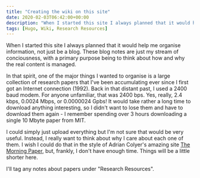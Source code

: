 ```yaml
---
title: "Creating the wiki on this site"
date: 2020-02-03T06:42:00+00:00
description: "When I started this site I always planned that it would help me organise information, not just be a blog.  Time to make that happen."
tags: [Hugo, Wiki, Research Resources]
---
```

When I started this site I always planned that it would help me organise information, not just be a blog.  These blog
notes are just my stream of conciousness, with a primary purpose being to think about how and why the real content is
managed.

In that spirit, one of the major things I wanted to organise is a large collection of research papers that I've
been accumulating ever since I first got an Internet connection (1992).  Back in that distant past, I used a 2400 baud
modem.  For anyone unfamiliar, that was 2400 bps.  Yes, really, 2.4 kbps, 0.0024 Mbps, or 0.0000024 Gpbs!  It would take
rather a long time to download anything interesting, so I didn't want to lose them and have to download them again - I
remember spending over 3 hours downloading a single 10 Mbyte paper from MIT.

I could simply just upload everything but I'm not sure that would be very useful.  Instead, I really want to think about
why I care about each one of them.  I wish I could do that in the style of Adrian Colyer's amazing
site [The Morning Paper](http://blog.acolyer.org), but, frankly, I don't have enough time.  Things will be a little
shorter here.

I'll tag any notes about papers under "Research Resources".
